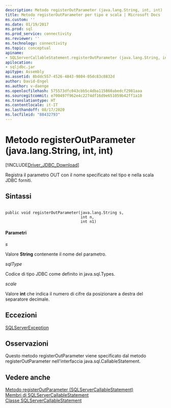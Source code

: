 ```yaml
---
description: Metodo registerOutParameter (java.lang.String, int, int)
title: Metodo registerOutParameter per tipo e scala | Microsoft Docs
ms.custom: ''
ms.date: 01/19/2017
ms.prod: sql
ms.prod_service: connectivity
ms.reviewer: ''
ms.technology: connectivity
ms.topic: conceptual
apiname:
- SQLServerCallableStatement.registerOutParameter (java.lang.String, int, int)
apilocation:
- sqljdbc.jar
apitype: Assembly
ms.assetid: 8bddc557-4526-4843-9804-05dc83c8832d
author: David-Engel
ms.author: v-daenge
ms.openlocfilehash: 575573dfc043cbb5c4dba115860abedcf2981aaa
ms.sourcegitcommit: e700497f962e4c2274df16d9e651059b42ff1a10
ms.translationtype: HT
ms.contentlocale: it-IT
ms.lasthandoff: 08/17/2020
ms.locfileid: "88432793"
---
```

# <a name="registeroutparameter-method-javalangstring-int-int"></a>Metodo registerOutParameter (java.lang.String, int, int)
[!INCLUDE[Driver_JDBC_Download](../../../includes/driver_jdbc_download.md)]

  Registra il parametro OUT con il nome specificato nel tipo e nella scala JDBC forniti.  
  
## <a name="syntax"></a>Sintassi  
  
```  
  
public void registerOutParameter(java.lang.String s,  
                                 int n,  
                                 int n1)  
```  
  
#### <a name="parameters"></a>Parametri  
 *s*  
  
 Valore **String** contenente il nome del parametro.  
  
 *sqlType*  
  
 Codice di tipo JDBC come definito in java.sql.Types.  
  
 *scale*  
  
 Valore **int** che indica il numero di cifre da posizionare a destra del separatore decimale.  
  
## <a name="exceptions"></a>Eccezioni  
 [SQLServerException](../../../connect/jdbc/reference/sqlserverexception-class.md)  
  
## <a name="remarks"></a>Osservazioni  
 Questo metodo registerOutParameter viene specificato dal metodo registerOutParameter nell'interfaccia java.sql.CallableStatement.  
  
## <a name="see-also"></a>Vedere anche  
 [Metodo registerOutParameter &#40;SQLServerCallableStatement&#41;](../../../connect/jdbc/reference/registeroutparameter-method-sqlservercallablestatement.md)   
 [Membri di SQLServerCallableStatement](../../../connect/jdbc/reference/sqlservercallablestatement-members.md)   
 [Classe SQLServerCallableStatement](../../../connect/jdbc/reference/sqlservercallablestatement-class.md)  
  
  
